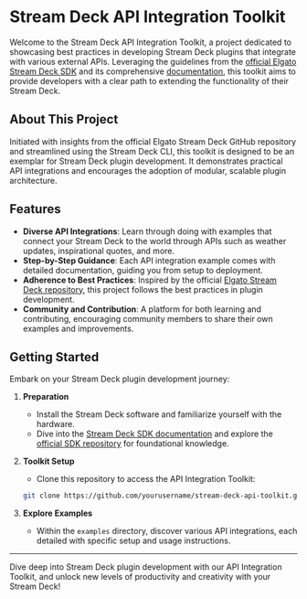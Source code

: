 # Stream Deck API Integration Toolkit

Welcome to the Stream Deck API Integration Toolkit, a project dedicated to showcasing best practices in developing Stream Deck plugins that integrate with various external APIs. Leveraging the guidelines from the [official Elgato Stream Deck SDK](https://github.com/elgatosf/streamdeck) and its comprehensive [documentation](https://docs.elgato.com/sdk/plugins/getting-started), this toolkit aims to provide developers with a clear path to extending the functionality of their Stream Deck.

## About This Project

Initiated with insights from the official Elgato Stream Deck GitHub repository and streamlined using the Stream Deck CLI, this toolkit is designed to be an exemplar for Stream Deck plugin development. It demonstrates practical API integrations and encourages the adoption of modular, scalable plugin architecture.

## Features

- **Diverse API Integrations**: Learn through doing with examples that connect your Stream Deck to the world through APIs such as weather updates, inspirational quotes, and more.
- **Step-by-Step Guidance**: Each API integration example comes with detailed documentation, guiding you from setup to deployment.
- **Adherence to Best Practices**: Inspired by the official [Elgato Stream Deck repository](https://github.com/elgatosf/streamdeck), this project follows the best practices in plugin development.
- **Community and Contribution**: A platform for both learning and contributing, encouraging community members to share their own examples and improvements.

## Getting Started

Embark on your Stream Deck plugin development journey:

1. **Preparation**
    - Install the Stream Deck software and familiarize yourself with the hardware.
    - Dive into the [Stream Deck SDK documentation](https://docs.elgato.com/sdk/plugins/getting-started) and explore the [official SDK repository](https://github.com/elgatosf/streamdeck) for foundational knowledge.

2. **Toolkit Setup**
    - Clone this repository to access the API Integration Toolkit:
    ```bash
    git clone https://github.com/yourusername/stream-deck-api-toolkit.git
    ```

3. **Explore Examples**
    - Within the `examples` directory, discover various API integrations, each detailed with specific setup and usage instructions.

---
Dive deep into Stream Deck plugin development with our API Integration Toolkit, and unlock new levels of productivity and creativity with your Stream Deck!
